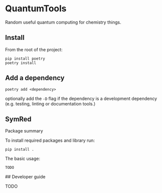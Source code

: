 # QuantumTools
Random useful quantum computing for chemistry things.

## Install
From the root of the project:
```
pip install poetry
poetry install
```

## Add a dependency
```
poetry add <dependency>
```

optionally add the `-D` flag if the dependency is a development dependency (e.g. testing, linting or documentation tools.)

## SymRed

Package summary

To install required packages and library run:

```
pip install .
```

The basic usage:

```
TODO
```

## Developer guide

TODO